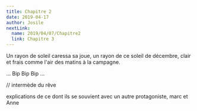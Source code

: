 ```yaml
---
title: Chapitre 2
date: 2019-04-17
author: Josile
nextLink:
  name: 2019/04/07/Chapitre2
  link: Chapitre 3
---
```


Un rayon de soleil caressa sa joue, un rayon de ce soleil de décembre, clair et frais comme l'air des matins à la campagne.

... Bip Bip Bip ...

// intermède du rêve


explications de ce dont ils se souvient avec un autre protagoniste, marc et Anne 
